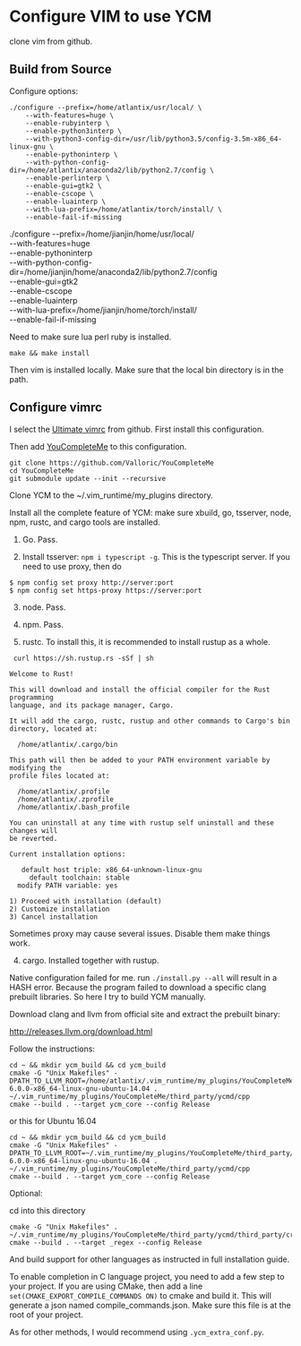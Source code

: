 # Configure VIM to use YCM

clone vim from github.

## Build from Source

Configure options:

```
./configure --prefix=/home/atlantix/usr/local/ \
    --with-features=huge \
    --enable-rubyinterp \
    --enable-python3interp \
    --with-python3-config-dir=/usr/lib/python3.5/config-3.5m-x86_64-linux-gnu \
    --enable-pythoninterp \
    --with-python-config-dir=/home/atlantix/anaconda2/lib/python2.7/config \
    --enable-perlinterp \
    --enable-gui=gtk2 \
    --enable-cscope \
    --enable-luainterp \
    --with-lua-prefix=/home/atlantix/torch/install/ \
    --enable-fail-if-missing
```

./configure --prefix=/home/jianjin/home/usr/local/ \
    --with-features=huge \
    --enable-pythoninterp \
    --with-python-config-dir=/home/jianjin/home/anaconda2/lib/python2.7/config \
    --enable-gui=gtk2 \
    --enable-cscope \
    --enable-luainterp \
    --with-lua-prefix=/home/jianjin/home/torch/install/ \
    --enable-fail-if-missing

Need to make sure lua perl ruby is installed.

```
make && make install
```

Then vim is installed locally. Make sure that the local bin directory is in the path.

## Configure vimrc

I select the [Ultimate vimrc](https://github.com/amix/vimrc) from github. First install this configuration.

Then add [YouCompleteMe](https://github.com/Valloric/YouCompleteMe) to this configuration.

```
git clone https://github.com/Valloric/YouCompleteMe
cd YouCompleteMe
git submodule update --init --recursive
```

Clone YCM to the ~/.vim_runtime/my_plugins directory.

Install all the complete feature of YCM: make sure xbuild, go, tsserver, node, npm, rustc, and cargo tools are installed.

1. Go. Pass.

2. Install tsserver: `npm i typescript -g`. This is the typescript server. If you need to use proxy, then do 

```
$ npm config set proxy http://server:port
$ npm config set https-proxy https://server:port
```

3. node. Pass.

4. npm. Pass.

5. rustc. To install this, it is recommended to install rustup as a whole.

` curl https://sh.rustup.rs -sSf | sh`

```
Welcome to Rust!

This will download and install the official compiler for the Rust programming
language, and its package manager, Cargo.

It will add the cargo, rustc, rustup and other commands to Cargo's bin
directory, located at:

  /home/atlantix/.cargo/bin

This path will then be added to your PATH environment variable by modifying the
profile files located at:

  /home/atlantix/.profile
  /home/atlantix/.zprofile
  /home/atlantix/.bash_profile

You can uninstall at any time with rustup self uninstall and these changes will
be reverted.

Current installation options:

   default host triple: x86_64-unknown-linux-gnu
     default toolchain: stable
  modify PATH variable: yes

1) Proceed with installation (default)
2) Customize installation
3) Cancel installation
```

Sometimes proxy may cause several issues. Disable them make things work.

4. cargo. Installed together with rustup.

Native configuration failed for me. run `./install.py --all` will result in a HASH error. Because the program failed to download a specific clang prebuilt libraries. So here I try to build YCM manually.

Download clang and llvm from official site and extract the prebuilt binary:

http://releases.llvm.org/download.html

Follow the instructions: 

```
cd ~ && mkdir ycm_build && cd ycm_build
cmake -G "Unix Makefiles" -DPATH_TO_LLVM_ROOT=/home/atlantix/.vim_runtime/my_plugins/YouCompleteMe/third_party/ycmd/clang_archives/clang+llvm-6.0.0-x86_64-linux-gnu-ubuntu-14.04 . ~/.vim_runtime/my_plugins/YouCompleteMe/third_party/ycmd/cpp
cmake --build . --target ycm_core --config Release
```

or this for Ubuntu 16.04

```
cd ~ && mkdir ycm_build && cd ycm_build
cmake -G "Unix Makefiles" -DPATH_TO_LLVM_ROOT=~/.vim_runtime/my_plugins/YouCompleteMe/third_party/ycmd/clang_archives/clang+llvm-6.0.0-x86_64-linux-gnu-ubuntu-16.04 . ~/.vim_runtime/my_plugins/YouCompleteMe/third_party/ycmd/cpp
cmake --build . --target ycm_core --config Release
```

Optional:

cd into this directory

```
cmake -G "Unix Makefiles" . ~/.vim_runtime/my_plugins/YouCompleteMe/third_party/ycmd/third_party/cregex
cmake --build . --target _regex --config Release
```

And build support for other languages as instructed in full installation guide.

To enable completion in C language project, you need to add a few step to your project. If you are using CMake, then add a line `set(CMAKE_EXPORT_COMPILE_COMMANDS ON)` to cmake and build it. This will generate a json named compile_commands.json. Make sure this file is at the root of your project.

As for other methods, I would recommend using `.ycm_extra_conf.py`.